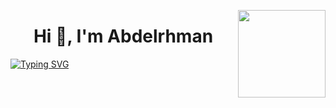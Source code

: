 <p><a href="https://www.asu.edu.eg/"><img align="right" src="https://ums.asu.edu.eg/images/logo.png" width="140" /></a></p>
<h1 align="center">Hi 👋, I'm Abdelrhman </h1>

[![Typing SVG](https://readme-typing-svg.herokuapp.com?size=25&duration=4500&color=FF123C&center=true&vCenter=true&width=600&height=81&lines=Competitive+Programmer+;Junior+Software+Engineer)](https://git.io/typing-svg)
